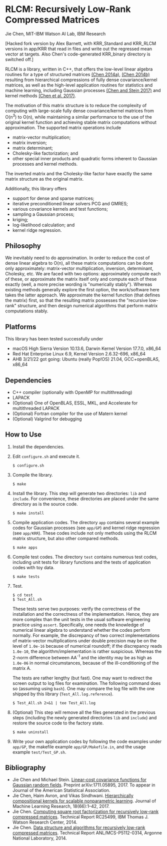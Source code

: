 # RLCM: Recursively Low-Rank Compressed Matrices

Jie Chen, MIT-IBM Watson AI Lab, IBM Research

[Hacked fork version by Alex Barnett, with KRR_Standard and KRR_RLCM versions in app/KRR that read in files and write out the regressed mean vector at targets. Also Chen's code-generated KRR_binary directory is switched off.]

RLCM is a library, written in C++, that offers the low-level linear algebra routines for a type of structured matrices [(Chen 2014a)](#Chen2014a), [(Chen 2014b)](#Chen2014b) resulting from hierarchical compressions of fully dense covariance/kernel matrices, as well as the high-level application routines for statistics and machine learning, including Gaussian processes [(Chen and Stein 2017)](#Chen2017b) and kernel methods [(Chen et al. 2017)](#Chen2017a).

The motivation of this matrix structure is to reduce the complexity of computing with large-scale fully dense covariance/kernel matrices from O(n<sup>3</sup>) to O(n), while maintaining a similar performance to the use of the original kernel function and achieving stable matrix computations without approximation. The supported matrix operations include

- matrix-vector multiplication;
- matrix inversion;
- matrix determinant;
- Cholesky-like factorization; and
- other special inner products and quadratic forms inherent to Gaussian processes and kernel methods.

The inverted matrix and the Cholesky-like factor have exactly the same matrix structure as the original matrix.

Additionally, this library offers

- support for dense and sparse matrices;
- iterative preconditioned linear solvers PCG and GMRES;
- various covariance kernels and test functions;
- sampling a Gaussian process;
- kriging;
- log-likelihood calculation; and
- kernel ridge regression.

## Philosophy

We inevitably need to do approximation. In order to reduce the cost of dense linear algebra to O(n), all these matrix computations can be done only approximately: matrix-vector multiplication, inversion, determinant, Cholesky, etc. We are faced with two options: approximately compute each of these, or approximate the matrix itself only and compute each of these exactly (well, a more precise wording is "numerically stably"). Whereas existing methods generally explore the first option, the work/software here takes the latter approach. We approximate the kernel function (that defines the matrix) first, so that the resulting matrix possesses the "recursive low-rank" structure, and then design numerical algorithms that perform matrix computations stably.

## Platforms

This library has been tested successfully under

- macOS High Sierra Version 10.13.6, Darwin Kernel Version 17.7.0, x86_64
- Red Hat Enterprise Linux 6.9, Kernel Version 2.6.32-696, x86_64
- AHB 3/21/22 got going: Ubuntu (really Pop!OS) 21.04, GCC+openBLAS, x86_64

## Dependencies

- C++ compiler (optionally with OpenMP for multithreading)
- LAPACK
- (Optional) One of OpenBLAS, ESSL, MKL, and Accelerate for multithreaded LAPACK
- (Optional) Fortran compiler for the use of Matern kernel
- (Optional) Valgrind for debugging

## How to Use

1. Install the dependencies.

1. Edit `configure.sh` and execute it.

	```shell
	$ configure.sh
	```

1. Compile the library.

	```shell
	$ make
	```

1. Install the library. This step will generate two directories: `lib` and `include`. For convenience, these directories are placed under the same directory as is the source code.

	```shell
	$ make install
	```

1. Compile application codes. The directory `app` contains several example codes for Gaussian processes (see `app/GP`) and kernel ridge regression (see `app/KRR`). These codes include not only methods using the RLCM matrix structure, but also  other compared methods.

	```shell
	$ make apps
	```

1. Compile test codes. The directory `test` contains numerous test codes, including unit tests for library functions and the tests of application codes with toy data.

	```shell
	$ make tests
	```

1. Test.

	```shell
	$ cd test
	$ Test_All.sh
	```
	These tests serve two purposes: verify the correctness of the installation and the correctness of the implementation. Hence, they are more complex than the unit tests in the usual software engineering practice using `assert`. Specifically, one needs the knowledge of numerical linear algebra to understand whether the codes perform normally. For example, the discrepancy of two correct implementations of matrix-vector multiplications under double precision may be on the level of `1.0e-16` because of numerical roundoff; if the discrepancy reads `1.0e-10`, the algorithm/implementation is rather suspicious. Whereas the 2-norm difference between AA<sup>-1</sup> and the identity may be as high as `1.0e-06` in normal circumstances, because of the ill-conditioning of the matrix A.

	The tests are rather lengthy (but fast). One may want to redirect the screen output to log files for examination. The following command does so (assuming using `bash`). One may compare the log file with the one shipped by this library (`Test_All.log.reference`).
	
	```shell
	$ Test_All.sh 2>&1 | tee Test_All.log
	```
	
1. (Optional) This step will remove all the files generated in the previous steps (including the newly generated directories `lib` and `include`) and restore the source code to the factory state.

	```shell
	$ make uninstall
	```

1. Write your own application codes by following the code examples under `app/GP`, the makefile example `app/GP/Makefile.in`, and the usage example `test/Test_GP.sh`.

## Bibliography

- <a name="Chen2017b"></a>Jie Chen and Michael Stein. [Linear-cost covariance functions for Gaussian random fields](http://arxiv.org/abs/1711.05895). Preprint arXiv:1711.05895, 2017. To appear in Journal of the American Statistical Association.
- <a name="Chen2017a"></a>Jie Chen, Haim Avron, and Vikas Sindhwani. [Hierarchically compositional kernels for scalable nonparametric learning](http://jmlr.org/papers/v18/15-376.html). Journal of Machine Learning Research, 18(66):1–42, 2017.
- <a name="Chen2014b"></a>Jie Chen. [Computing square root factorization for recursively low-rank compressed matrices](https://jiechenjiechen.github.io/pub/rlcm_sqrt_root.pdf). Technical Report RC25499, IBM Thomas J. Watson Research Center, 2014.
- <a name="Chen2014a"></a>Jie Chen. [Data structure and algorithms for recursively low-rank compressed matrices](https://jiechenjiechen.github.io/pub/rlcm.pdf). Technical Report ANL/MCS-P5112-0314, Argonne National Laboratory, 2014.

